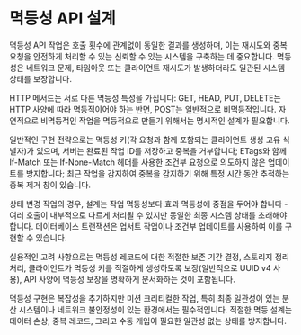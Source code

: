 # 멱등성 API 설계

멱등성 API 작업은 호출 횟수에 관계없이 동일한 결과를 생성하며, 이는 재시도와 중복 요청을 안전하게 처리할 수 있는 신뢰할 수 있는 시스템을 구축하는 데 중요합니다. 멱등성은 네트워크 문제, 타임아웃 또는 클라이언트 재시도가 발생하더라도 일관된 시스템 상태를 보장합니다.

HTTP 메서드는 서로 다른 멱등성 특성을 가집니다: GET, HEAD, PUT, DELETE는 HTTP 사양에 따라 멱등적이어야 하는 반면, POST는 일반적으로 비멱등적입니다. 자연적으로 비멱등적인 작업을 멱등적으로 만들기 위해서는 명시적인 설계가 필요합니다.

일반적인 구현 전략으로는 멱등성 키(각 요청과 함께 포함되는 클라이언트 생성 고유 식별자)가 있으며, 서버는 완료된 작업 ID를 저장하고 중복을 거부합니다; ETags와 함께 If-Match 또는 If-None-Match 헤더를 사용한 조건부 요청으로 의도하지 않은 업데이트를 방지합니다; 최근 작업을 감지하여 중복을 감지하기 위해 특정 시간 동안 추적하는 중복 제거 창이 있습니다.

상태 변경 작업의 경우, 설계는 작업 멱등성보다 효과 멱등성에 중점을 두어야 합니다 - 여러 호출이 내부적으로 다르게 처리될 수 있지만 동일한 최종 시스템 상태를 초래해야 합니다. 데이터베이스 트랜잭션은 업서트 작업이나 조건부 업데이트를 사용하여 이를 구현할 수 있습니다.

실용적인 고려 사항으로는 멱등성 레코드에 대한 적절한 보존 기간 결정, 스토리지 정리 처리, 클라이언트가 멱등성 키를 적절하게 생성하도록 보장(일반적으로 UUID v4 사용), API 사양에 멱등성 보장을 명확하게 문서화하는 것이 포함됩니다.

멱등성 구현은 복잡성을 추가하지만 미션 크리티컬한 작업, 특히 최종 일관성이 있는 분산 시스템이나 네트워크 불안정성이 있는 환경에서는 필수적입니다. 적절한 멱등 설계는 데이터 손상, 중복 레코드, 그리고 수동 개입이 필요한 일관성 없는 상태를 방지합니다.